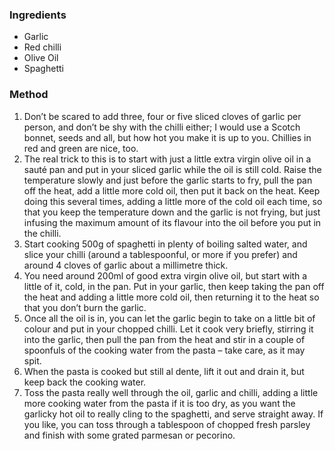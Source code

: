 ### Ingredients 

* Garlic 
* Red chilli 
* Olive Oil
* Spaghetti 

### Method

1. Don’t be scared to add three, four or five sliced cloves of garlic per person, and don’t be shy with the chilli either; I would use a Scotch bonnet, seeds and all, but how hot you make it is up to you. Chillies in red and green are nice, too.
2. The real trick to this is to start with just a little extra virgin olive oil in a sauté pan and put in your sliced garlic while the oil is still cold. Raise the temperature slowly and just before the garlic starts to fry, pull the pan off the heat, add a little more cold oil, then put it back on the heat. Keep doing this several times, adding a little more of the cold oil each time, so that you keep the temperature down and the garlic is not frying, but just infusing the maximum amount of its flavour into the oil before you put in the chilli.
3. Start cooking 500g of spaghetti in plenty of boiling salted water, and slice your chilli (around a tablespoonful, or more if you prefer) and around 4 cloves of garlic about a millimetre thick.
4. You need around 200ml of good extra virgin olive oil, but start with a little of it, cold, in the pan. Put in your garlic, then keep taking the pan off the heat and adding a little more cold oil, then returning it to the heat so that you don’t burn the garlic.
5. Once all the oil is in, you can let the garlic begin to take on a little bit of colour and put in your chopped chilli. Let it cook very briefly, stirring it into the garlic, then pull the pan from the heat and stir in a couple of spoonfuls of the cooking water from the pasta – take care, as it may spit.
6. When the pasta is cooked but still al dente, lift it out and drain it, but keep back the cooking water.
7. Toss the pasta really well through the oil, garlic and chilli, adding a little more cooking water from the pasta if it is too dry, as you want the garlicky hot oil to really cling to the spaghetti, and serve straight away. If you like, you can toss through a tablespoon of chopped fresh parsley and finish with some grated parmesan or pecorino.